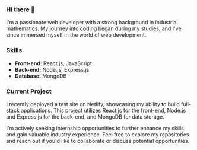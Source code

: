 ### Hi there 👋



I'm a passionate web developer with a strong background in industrial mathematics. My journey into coding began during my studies, and I've since immersed myself in the world of web development.

### Skills

- **Front-end:** React.js, JavaScript
- **Back-end:** Node.js, Express.js
- **Database:** MongoDB

### Current Project

I recently deployed a test site on Netlify, showcasing my ability to build full-stack applications. This project utilizes React.js for the front-end, Node.js and Express.js for the back-end, and MongoDB for data storage.

I'm actively seeking internship opportunities to further enhance my skills and gain valuable industry experience. Feel free to explore my repositories and reach out if you'd like to collaborate or discuss potential opportunities.

<!--
**mickelodeon00/mickelodeon00** is a ✨ _special_ ✨ repository because its `README.md` (this file) appears on your GitHub profile.

Here are some ideas to get you started:

- 🔭 I’m currently working on ...
- 🌱 I’m currently learning ...
- 👯 I’m looking to collaborate on ...
- 🤔 I’m looking for help with ...
- 💬 Ask me about ...
- 📫 How to reach me: ...
- 😄 Pronouns: ...
- ⚡ Fun fact: ...
-->
